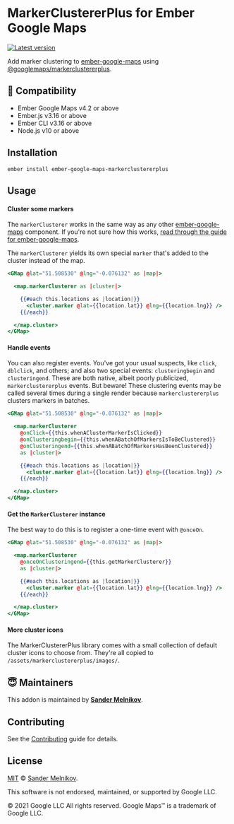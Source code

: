 # MarkerClustererPlus for Ember Google Maps 

[![Latest version][npm-version-badge]][npm-url]

Add marker clustering to [ember-google-maps][ember-google-maps] using [@googlemaps/markerclustererplus][@googlemaps/markerclustererplus].


🔗 Compatibility
------------------------------------------------------------------------------

* Ember Google Maps v4.2 or above
* Ember.js v3.16 or above
* Ember CLI v3.16 or above
* Node.js v10 or above


Installation
------------------------------------------------------------------------------

```
ember install ember-google-maps-markerclustererplus
```


Usage
------------------------------------------------------------------------------

#### Cluster some markers

The `markerClusterer` works in the same way as any other [ember-google-maps][ember-google-maps] component. If you're not sure how this works, [read through the guide for ember-google-maps][ember-google-maps-guide].

The `markerClusterer` yields its own special `marker` that's added to the cluster instead of the map.

```hbs
<GMap @lat="51.508530" @lng="-0.076132" as |map|>

  <map.markerClusterer as |cluster|>

    {{#each this.locations as |location|}}
      <cluster.marker @lat={{location.lat}} @lng={{location.lng}} />
    {{/each}}

  </map.cluster>
</GMap>
```

#### Handle events

You can also register events. You've got your usual suspects, like `click`, `dblclick`, and others; and also two special events: `clusteringbegin` and `clusteringend`. These are both native, albeit poorly publicized, `markerclustererplus` events. But beware! These clustering events may be called several times during a single render because `markerclustererplus` clusters markers in batches.

```hbs
<GMap @lat="51.508530" @lng="-0.076132" as |map|>

  <map.markerClusterer
    @onClick={{this.whenAClusterMarkerIsClicked}}
    @onClusteringbegin={{this.whenABatchOfMarkersIsToBeClustered}}
    @onClusteringend={{this.whenABatchOfMarkersHasBeenClustered}}
    as |cluster|>

    {{#each this.locations as |location|}}
      <cluster.marker @lat={{location.lat}} @lng={{location.lng}} />
    {{/each}}

  </map.cluster>
</GMap>
```

#### Get the `MarkerClusterer` instance

The best way to do this is to register a one-time event with `@onceOn`.

```hbs
<GMap @lat="51.508530" @lng="-0.076132" as |map|>

  <map.markerClusterer
    @onceOnClusteringend={{this.getMarkerClusterer}}
    as |cluster|>

    {{#each this.locations as |location|}}
      <cluster.marker @lat={{location.lat}} @lng={{location.lng}} />
    {{/each}}

  </map.cluster>
</GMap>
```

#### More cluster icons

The MarkerClustererPlus library comes with a small collection of default cluster icons to choose from. They're all copied to `/assets/markerclustererplus/images/`.


😇 Maintainers
--------------------------------------------------------------------------------

This addon is maintained by **[Sander Melnikov][maintainer-url]**.


Contributing
------------------------------------------------------------------------------

See the [Contributing](CONTRIBUTING.md) guide for details.


License
------------------------------------------------------------------------------

[MIT][license-url] © [Sander Melnikov][maintainer-url].

This software is not endorsed, maintained, or supported by Google LLC.

© 2021 Google LLC All rights reserved. Google Maps™ is a trademark of Google LLC.


[npm-version-badge]: https://img.shields.io/npm/v/ember-google-maps-markerclustererplus.svg?label=latest
[npm-url]: https://www.npmjs.org/package/ember-google-maps-markerclustererplus

[ember-google-maps]: https://github.com/sandydoo/ember-google-maps
[ember-google-maps-guide]: https://ember-google-maps.sandydoo.me/docs/getting-started
[@googlemaps/markerclustererplus]: https://github.com/googlemaps/js-markerclustererplus

[maintainer-url]: https://github.com/sandydoo
[license-url]: https://github.com/sandydoo/ember-google-maps-markerclustererplus/blob/main/LICENSE.md
